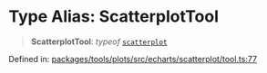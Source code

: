 # Type Alias: ScatterplotTool

> **ScatterplotTool**: *typeof* [`scatterplot`](../variables/scatterplot.md)

Defined in: [packages/tools/plots/src/echarts/scatterplot/tool.ts:77](https://github.com/GeoDaCenter/openassistant/blob/bf312b357cb340f1f76fa8b62441fb39bcbce0ce/packages/tools/plots/src/echarts/scatterplot/tool.ts#L77)
